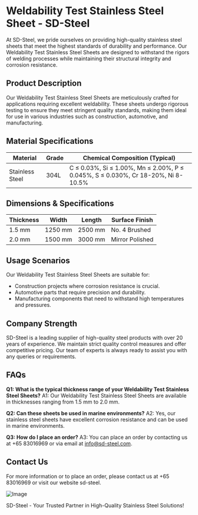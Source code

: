# Weldability Test Stainless Steel Sheet - SD-Steel

At SD-Steel, we pride ourselves on providing high-quality stainless steel sheets that meet the highest standards of durability and performance. Our Weldability Test Stainless Steel Sheets are designed to withstand the rigors of welding processes while maintaining their structural integrity and corrosion resistance.

## Product Description
Our Weldability Test Stainless Steel Sheets are meticulously crafted for applications requiring excellent weldability. These sheets undergo rigorous testing to ensure they meet stringent quality standards, making them ideal for use in various industries such as construction, automotive, and manufacturing.

## Material Specifications
| **Material** | **Grade** | **Chemical Composition (Typical)** |
|--------------|-----------|------------------------------------|
| Stainless Steel | 304L | C ≤ 0.03%, Si ≤ 1.00%, Mn ≤ 2.00%, P ≤ 0.045%, S ≤ 0.030%, Cr 18-20%, Ni 8-10.5% |

## Dimensions & Specifications
| **Thickness** | **Width** | **Length** | **Surface Finish** |
|---------------|-----------|------------|---------------------|
| 1.5 mm        | 1250 mm   | 2500 mm    | No. 4 Brushed       |
| 2.0 mm        | 1500 mm   | 3000 mm    | Mirror Polished     |

## Usage Scenarios
Our Weldability Test Stainless Steel Sheets are suitable for:
- Construction projects where corrosion resistance is crucial.
- Automotive parts that require precision and durability.
- Manufacturing components that need to withstand high temperatures and pressures.

## Company Strength
SD-Steel is a leading supplier of high-quality steel products with over 20 years of experience. We maintain strict quality control measures and offer competitive pricing. Our team of experts is always ready to assist you with any queries or requirements.

## FAQs
**Q1: What is the typical thickness range of your Weldability Test Stainless Steel Sheets?**
A1: Our Weldability Test Stainless Steel Sheets are available in thicknesses ranging from 1.5 mm to 2.0 mm.

**Q2: Can these sheets be used in marine environments?**
A2: Yes, our stainless steel sheets have excellent corrosion resistance and can be used in marine environments.

**Q3: How do I place an order?**
A3: You can place an order by contacting us at +65 83016969 or via email at info@sd-steel.com.

## Contact Us
For more information or to place an order, please contact us at +65 83016969 or visit our website  sd-steel.

![Image](https://github.com/user-attachments/assets/2567258e-e124-4816-932d-1809bd27ef0b)

SD-Steel - Your Trusted Partner in High-Quality Stainless Steel Solutions!